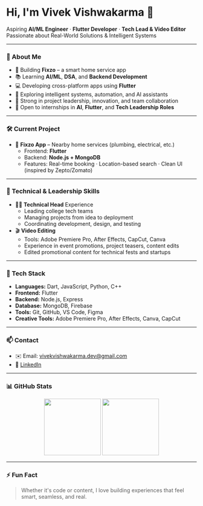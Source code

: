 # Hi, I'm Vivek Vishwakarma 👋

Aspiring **AI/ML Engineer** · **Flutter Developer** · **Tech Lead & Video Editor**  
Passionate about Real-World Solutions & Intelligent Systems

---

### 🚀 About Me
- 🎯 Building **Fixzo** – a smart home service app  
- 📚 Learning **AI/ML**, **DSA**, and **Backend Development**
- 💻 Developing cross-platform apps using **Flutter**
- 🤖 Exploring intelligent systems, automation, and AI assistants
- 🧠 Strong in project leadership, innovation, and team collaboration  
- 🌱 Open to internships in **AI**, **Flutter**, and **Tech Leadership Roles**

---

### 🛠️ Current Project
- 🔧 **Fixzo App** – Nearby home services (plumbing, electrical, etc.)  
  - Frontend: **Flutter**  
  - Backend: **Node.js + MongoDB**  
  - Features: Real-time booking · Location-based search · Clean UI (inspired by Zepto/Zomato)

---

### 🧠 Technical & Leadership Skills
- 👨‍💻 **Technical Head** Experience  
  - Leading college tech teams  
  - Managing projects from idea to deployment  
  - Coordinating development, design, and testing
- 🎬 **Video Editing**  
  - Tools: Adobe Premiere Pro, After Effects, CapCut, Canva  
  - Experience in event promotions, project teasers, content edits  
  - Edited promotional content for technical fests and startups

---

### 🧰 Tech Stack
- **Languages:** Dart, JavaScript, Python, C++  
- **Frontend:** Flutter  
- **Backend:** Node.js, Express  
- **Database:** MongoDB, Firebase  
- **Tools:** Git, GitHub, VS Code, Figma  
- **Creative Tools:** Adobe Premiere Pro, After Effects, Canva, CapCut

---

### 📫 Contact
- ✉️ Email: vivekvishwakarma.dev@gmail.com  
- 🔗 [LinkedIn](https://www.linkedin.com/in/vivekvishwakarma-dev)

---

### 📊 GitHub Stats

<p align="center">
  <img src="https://github-readme-stats.vercel.app/api?username=Knights24&show_icons=true&hide_title=true&hide_rank=true&hide=issues&theme=default" height="150" />
  <img src="https://github-readme-streak-stats.herokuapp.com?user=Knights24&theme=default" height="150" />
</p>

---

### ⚡ Fun Fact  
> Whether it's code or content, I love building experiences that feel smart, seamless, and real.
